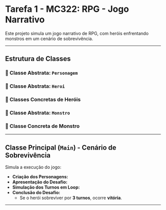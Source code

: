 # Tarefa 1 - MC322: RPG - Jogo Narrativo

Este projeto simula um jogo narrativo de RPG, com heróis enfrentando monstros em um cenário de sobrevivência.

---

## Estrutura de Classes

### 🔹 Classe Abstrata: `Personagem`

### 🔹 Classe Abstrata: `Heroi`

### 🔹 Classes Concretas de Heróis

### 🔹 Classe Abstrata: `Monstro`

### 🔹 Classe Concreta de Monstro

---

## Classe Principal (`Main`) - Cenário de Sobrevivência

Simula a execução do jogo:

- **Criação dos Personagens:** 
- **Apresentação do Desafio:** 
- **Simulação dos Turnos em Loop:** 
- **Conclusão do Desafio:**
  - Se o herói sobreviver por **3 turnos**, ocorre **vitória**.

---




